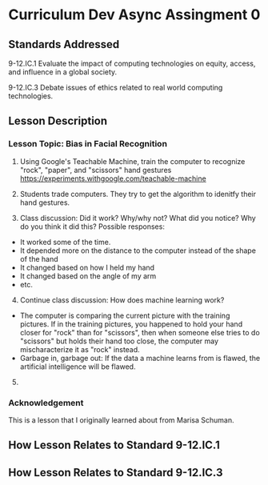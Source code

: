 # Curriculum Dev Async Assingment 0

## Standards Addressed

9-12.IC.1 Evaluate the impact of computing technologies on equity, access, and influence in a global society.

9-12.IC.3 Debate issues of ethics related to real world computing technologies. 

## Lesson Description

### Lesson Topic: Bias in Facial Recognition

1. Using Google's Teachable Machine, train the computer to recognize "rock", "paper", and "scissors" hand gestures
https://experiments.withgoogle.com/teachable-machine

2. Students trade computers. They try to get the algorithm to idenitfy their hand gestures.

3. Class discussion: Did it work? Why/why not? What did you notice? Why do you think it did this?
Possible responses:
* It worked some of the time.
* It depended more on the distance to the computer instead of the shape of the hand
* It changed based on how I held my hand
* It changed based on the angle of my arm
* etc.

4. Continue class discussion: How does machine learning work?
* The computer is comparing the current picture with the training pictures. If in the training pictures, you happened to hold your hand closer for "rock" than for "scissors", then when someone else tries to do "scissors" but holds their hand too close, the computer may mischaracterize it as "rock" instead.
* Garbage in, garbage out: If the data a machine learns from is flawed, the artificial intelligence will be flawed.

5. 

### Acknowledgement
This is a lesson that I originally learned about from Marisa Schuman.

## How Lesson Relates to Standard 9-12.IC.1

## How Lesson Relates to Standard 9-12.IC.3
